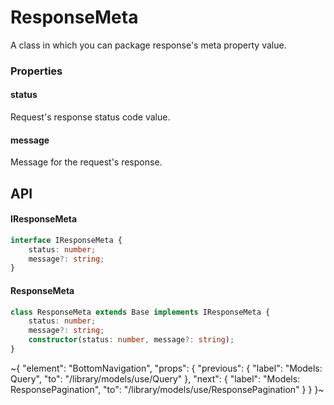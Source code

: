 
# ResponseMeta

A class in which you can package response's meta property value.

### Properties

#### status

Request's response status code value.

#### message

Message for the request's response.


## API

#### IResponseMeta

```ts
interface IResponseMeta {
    status: number;
    message?: string;
}
```

#### ResponseMeta

```ts
class ResponseMeta extends Base implements IResponseMeta {
    status: number;
    message?: string;
    constructor(status: number, message?: string);
}
```


~{
  "element": "BottomNavigation",
  "props": {
    "previous": {
      "label": "Models: Query",
      "to": "/library/models/use/Query"
    },
    "next": {
      "label": "Models: ResponsePagination",
      "to": "/library/models/use/ResponsePagination"
    }
  }
}~
